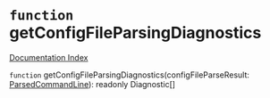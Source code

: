 # `function` getConfigFileParsingDiagnostics

[Documentation Index](../README.md)

`function` getConfigFileParsingDiagnostics(configFileParseResult: [ParsedCommandLine](../interface.ParsedCommandLine/README.md)): readonly Diagnostic\[]


